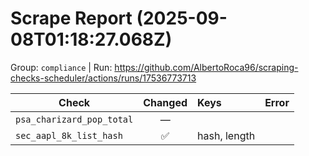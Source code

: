 # Scrape Report (2025-09-08T01:18:27.068Z)

Group: `compliance`  |  Run: https://github.com/AlbertoRoca96/scraping-checks-scheduler/actions/runs/17536773713

| Check | Changed | Keys | Error |
|---|:---:|:--|:--|
| `psa_charizard_pop_total` | — |  |  |
| `sec_aapl_8k_list_hash` | ✅ | hash, length |  |
